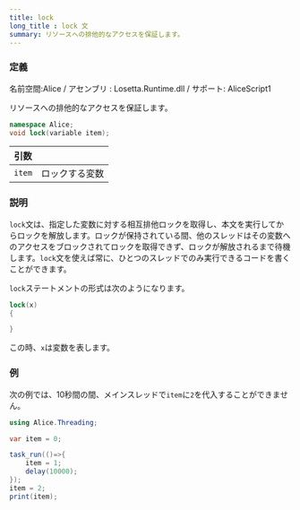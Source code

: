 ```yaml
---
title: lock
long_title : lock 文
summary: リソースへの排他的なアクセスを保証します。
---
```

### 定義
名前空間:Alice / アセンブリ : Losetta.Runtime.dll / サポート: AliceScript1

リソースへの排他的なアクセスを保証します。

```cs title="AliceScript"
namespace Alice;
void lock(variable item);
```

|引数| |
|-|-|
|`item`|ロックする変数|

### 説明
`lock`文は、指定した変数に対する相互排他ロックを取得し、本文を実行してからロックを解放します。ロックが保持されている間、他のスレッドはその変数へのアクセスをブロックされてロックを取得できず、ロックが解放されるまで待機します。`lock`文を使えば常に、ひとつのスレッドでのみ実行できるコードを書くことができます。

`lock`ステートメントの形式は次のようになります。

```cs title="AliceScript"
lock(x)
{

}
```
この時、`x`は変数を表します。

### 例
次の例では、10秒間の間、メインスレッドで`item`に`2`を代入することができません。

```cs title="AliceScript"
using Alice.Threading;

var item = 0;

task_run(()=>{
    item = 1;
    delay(10000);
});
item = 2;
print(item);
```
